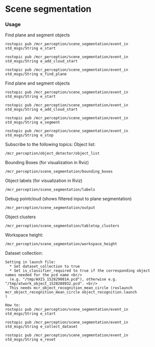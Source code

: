 # Scene segmentation

### Usage

Find plane and segment objects
```
rostopic pub /mcr_perception/scene_segmentation/event_in std_msgs/String e_start

rostopic pub /mcr_perception/scene_segmentation/event_in std_msgs/String e_add_cloud_start

rostopic pub /mcr_perception/scene_segmentation/event_in std_msgs/String e_find_plane
```


Find plane and segment objects
```
rostopic pub /mcr_perception/scene_segmentation/event_in std_msgs/String e_start

rostopic pub /mcr_perception/scene_segmentation/event_in std_msgs/String e_add_cloud_start

rostopic pub /mcr_perception/scene_segmentation/event_in std_msgs/String e_segment

rostopic pub /mcr_perception/scene_segmentation/event_in std_msgs/String e_stop
```

Subscribe to the following topics:
Object list:
```
/mcr_perception/object_detector/object_list
```

Bounding Boxes (for visualization in Rviz)
```
/mcr_perception/scene_segmentation/bounding_boxes
```

Object labels (for visualization in Rviz)
```
/mcr_perception/scene_segmentation/labels
```

Debug pointcloud (shows filtered input to plane segmentation)
```
/mcr_perception/scene_segmentation/output
```

Object clusters
```
/mcr_perception/scene_segmentation/tabletop_clusters
```

Workspace height:
```
/mcr_perception/scene_segmentation/workspace_height
```


Dataset collection:
```
Setting in launch file:
  * Set dataset_collection to true
  * Set is_classifier_required to true if the corresponding object names needed for the pcd name <br/>
  (e.g. "/tmp/AXIS_1528290814.pcd"), otherwise e.g. "/tmp/atwork_object_1528288932.pcd". <br/>
  This needs mcr_object_recognition_mean_circle (roslaunch mcr_object_recognition_mean_circle object_recognition.launch 
)

How to:
rostopic pub /mcr_perception/scene_segmentation/event_in std_msgs/String e_start

rostopic pub /mcr_perception/scene_segmentation/event_in std_msgs/String e_collect_dataset

rostopic pub /mcr_perception/scene_segmentation/event_in std_msgs/String e_reset

```